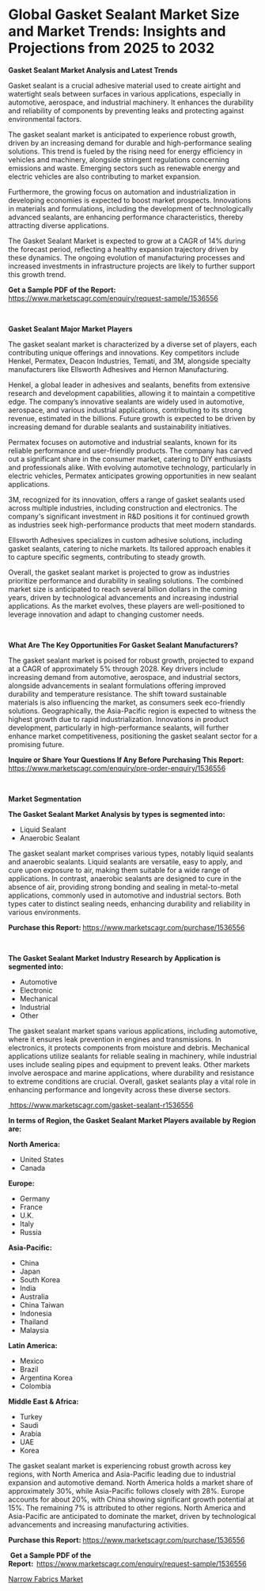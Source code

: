 <p><h1>Global Gasket Sealant Market Size and Market Trends: Insights and Projections from 2025 to 2032</h1></p><p><strong>Gasket Sealant Market Analysis and Latest Trends</strong></p>
<p><p>Gasket sealant is a crucial adhesive material used to create airtight and watertight seals between surfaces in various applications, especially in automotive, aerospace, and industrial machinery. It enhances the durability and reliability of components by preventing leaks and protecting against environmental factors.</p><p>The gasket sealant market is anticipated to experience robust growth, driven by an increasing demand for durable and high-performance sealing solutions. This trend is fueled by the rising need for energy efficiency in vehicles and machinery, alongside stringent regulations concerning emissions and waste. Emerging sectors such as renewable energy and electric vehicles are also contributing to market expansion.</p><p>Furthermore, the growing focus on automation and industrialization in developing economies is expected to boost market prospects. Innovations in materials and formulations, including the development of technologically advanced sealants, are enhancing performance characteristics, thereby attracting diverse applications.</p><p>The Gasket Sealant Market is expected to grow at a CAGR of 14% during the forecast period, reflecting a healthy expansion trajectory driven by these dynamics. The ongoing evolution of manufacturing processes and increased investments in infrastructure projects are likely to further support this growth trend.</p></p>
<p><strong>Get a Sample PDF of the Report:&nbsp;</strong> <a href="https://www.marketscagr.com/enquiry/request-sample/1536556?utm_campaign=2304&utm_medium=2&utm_source=Github&utm_content=ia&utm_term=02042025&utm_id=gasket-sealant">https://www.marketscagr.com/enquiry/request-sample/1536556</a></p>
<p>&nbsp;</p>
<p><strong>Gasket Sealant Major Market Players</strong></p>
<p><p>The gasket sealant market is characterized by a diverse set of players, each contributing unique offerings and innovations. Key competitors include Henkel, Permatex, Deacon Industries, Temati, and 3M, alongside specialty manufacturers like Ellsworth Adhesives and Hernon Manufacturing.</p><p>Henkel, a global leader in adhesives and sealants, benefits from extensive research and development capabilities, allowing it to maintain a competitive edge. The company’s innovative sealants are widely used in automotive, aerospace, and various industrial applications, contributing to its strong revenue, estimated in the billions. Future growth is expected to be driven by increasing demand for durable sealants and sustainability initiatives.</p><p>Permatex focuses on automotive and industrial sealants, known for its reliable performance and user-friendly products. The company has carved out a significant share in the consumer market, catering to DIY enthusiasts and professionals alike. With evolving automotive technology, particularly in electric vehicles, Permatex anticipates growing opportunities in new sealant applications.</p><p>3M, recognized for its innovation, offers a range of gasket sealants used across multiple industries, including construction and electronics. The company's significant investment in R&D positions it for continued growth as industries seek high-performance products that meet modern standards.</p><p>Ellsworth Adhesives specializes in custom adhesive solutions, including gasket sealants, catering to niche markets. Its tailored approach enables it to capture specific segments, contributing to steady growth.</p><p>Overall, the gasket sealant market is projected to grow as industries prioritize performance and durability in sealing solutions. The combined market size is anticipated to reach several billion dollars in the coming years, driven by technological advancements and increasing industrial applications. As the market evolves, these players are well-positioned to leverage innovation and adapt to changing customer needs.</p></p>
<p>&nbsp;</p>
<p><strong>What Are The Key Opportunities For Gasket Sealant Manufacturers?</strong></p>
<p><p>The gasket sealant market is poised for robust growth, projected to expand at a CAGR of approximately 5% through 2028. Key drivers include increasing demand from automotive, aerospace, and industrial sectors, alongside advancements in sealant formulations offering improved durability and temperature resistance. The shift toward sustainable materials is also influencing the market, as consumers seek eco-friendly solutions. Geographically, the Asia-Pacific region is expected to witness the highest growth due to rapid industrialization. Innovations in product development, particularly in high-performance sealants, will further enhance market competitiveness, positioning the gasket sealant sector for a promising future.</p></p>
<p><strong>Inquire or Share Your Questions If Any Before Purchasing This Report:</strong> <a href="https://www.marketscagr.com/enquiry/pre-order-enquiry/1536556?utm_campaign=2304&utm_medium=2&utm_source=Github&utm_content=ia&utm_term=02042025&utm_id=gasket-sealant">https://www.marketscagr.com/enquiry/pre-order-enquiry/1536556</a></p>
<p>&nbsp;</p>
<p><strong>Market Segmentation</strong></p>
<p><strong>The Gasket Sealant Market Analysis by types is segmented into:</strong></p>
<p><ul><li>Liquid Sealant</li><li>Anaerobic Sealant</li></ul></p>
<p><p>The gasket sealant market comprises various types, notably liquid sealants and anaerobic sealants. Liquid sealants are versatile, easy to apply, and cure upon exposure to air, making them suitable for a wide range of applications. In contrast, anaerobic sealants are designed to cure in the absence of air, providing strong bonding and sealing in metal-to-metal applications, commonly used in automotive and industrial sectors. Both types cater to distinct sealing needs, enhancing durability and reliability in various environments.</p></p>
<p><strong>Purchase this Report:&nbsp;</strong><a href="https://www.marketscagr.com/purchase/1536556?utm_campaign=2304&utm_medium=2&utm_source=Github&utm_content=ia&utm_term=02042025&utm_id=gasket-sealant">https://www.marketscagr.com/purchase/1536556</a></p>
<p>&nbsp;</p>
<p><strong>The Gasket Sealant Market Industry Research by Application is segmented into:</strong></p>
<p><ul><li>Automotive</li><li>Electronic</li><li>Mechanical</li><li>Industrial</li><li>Other</li></ul></p>
<p><p>The gasket sealant market spans various applications, including automotive, where it ensures leak prevention in engines and transmissions. In electronics, it protects components from moisture and debris. Mechanical applications utilize sealants for reliable sealing in machinery, while industrial uses include sealing pipes and equipment to prevent leaks. Other markets involve aerospace and marine applications, where durability and resistance to extreme conditions are crucial. Overall, gasket sealants play a vital role in enhancing performance and longevity across these diverse sectors.</p></p>
<p><a href="https://www.marketscagr.com/gasket-sealant-r1536556?utm_campaign=2304&utm_medium=2&utm_source=Github&utm_content=ia&utm_term=02042025&utm_id=gasket-sealant">&nbsp;https://www.marketscagr.com/gasket-sealant-r1536556</a></p>
<p><strong>In terms of Region, the Gasket Sealant Market Players available by Region are:</strong></p>
<p>
    <p> <strong> North America: </strong>
        <ul>
            <li>United States</li>
            <li>Canada</li>
        </ul>
        </p> 
    <p> <strong> Europe: </strong>
        <ul>
            <li>Germany</li>
            <li>France</li>
            <li>U.K.</li>
            <li>Italy</li>
            <li>Russia</li>
        </ul>
        </p> 
    <p> <strong> Asia-Pacific: </strong>
        <ul>
            <li>China</li>
            <li>Japan</li>
            <li>South Korea</li>
            <li>India</li>
            <li>Australia</li>
            <li>China Taiwan</li>
            <li>Indonesia</li>
            <li>Thailand</li>
            <li>Malaysia</li>
        </ul>
        </p> 
    <p> <strong> Latin America: </strong>
        <ul>
            <li>Mexico</li>
            <li>Brazil</li>
            <li>Argentina Korea</li>
            <li>Colombia</li>
        </ul>
        </p> 
    <p> <strong> Middle East & Africa: </strong>
        <ul>
            <li>Turkey</li>
            <li>Saudi</li>
            <li>Arabia</li>
            <li>UAE</li>
            <li>Korea</li>
        </ul>
    </p>
    </p>
<p><p>The gasket sealant market is experiencing robust growth across key regions, with North America and Asia-Pacific leading due to industrial expansion and automotive demand. North America holds a market share of approximately 30%, while Asia-Pacific follows closely with 28%. Europe accounts for about 20%, with China showing significant growth potential at 15%. The remaining 7% is attributed to other regions. North America and Asia-Pacific are anticipated to dominate the market, driven by technological advancements and increasing manufacturing activities.</p></p>
<p><strong>Purchase this Report: </strong><a href="https://www.marketscagr.com/purchase/1536556?utm_campaign=2304&utm_medium=2&utm_source=Github&utm_content=ia&utm_term=02042025&utm_id=gasket-sealant">https://www.marketscagr.com/purchase/1536556</a></p>
<p>&nbsp;<strong>Get a Sample PDF of the Report:&nbsp;&nbsp;</strong><a href="https://www.marketscagr.com/enquiry/request-sample/1536556?utm_campaign=2304&utm_medium=2&utm_source=Github&utm_content=ia&utm_term=02042025&utm_id=gasket-sealant">https://www.marketscagr.com/enquiry/request-sample/1536556</a></p>
<p><strong></strong></p>
<p><p><a href="https://github.com/gullattedenna/Market-Research-Report-List-1/blob/main/narrow-fabrics-market.md?utm_campaign=2304&utm_medium=2&utm_source=Github&utm_content=ia&utm_term=02042025&utm_id=gasket-sealant">Narrow Fabrics Market</a></p></p>